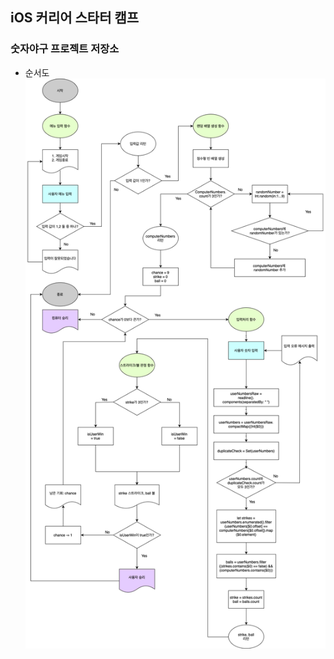 ## iOS 커리어 스타터 캠프

### 숫자야구 프로젝트 저장소

- 순서도
![baseball_game_jusbug_max](./baseball_game_jusbug_max.png)

